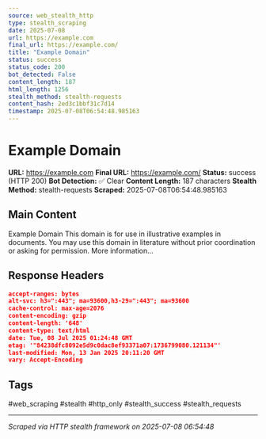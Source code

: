 ```yaml
---
source: web_stealth_http
type: stealth_scraping
date: 2025-07-08
url: https://example.com
final_url: https://example.com/
title: "Example Domain"
status: success
status_code: 200
bot_detected: False
content_length: 187
html_length: 1256
stealth_method: stealth-requests
content_hash: 2ed3c1bbf31c7d14
timestamp: 2025-07-08T06:54:48.985163
---
```


# Example Domain

**URL:** https://example.com
**Final URL:** https://example.com/
**Status:** success (HTTP 200)
**Bot Detection:** ✅ Clear
**Content Length:** 187 characters
**Stealth Method:** stealth-requests
**Scraped:** 2025-07-08T06:54:48.985163

## Main Content

Example Domain This domain is for use in illustrative examples in documents. You may use this domain in literature without prior coordination or asking for permission. More information...







## Response Headers

```json
accept-ranges: bytes
alt-svc: h3=":443"; ma=93600,h3-29=":443"; ma=93600
cache-control: max-age=2076
content-encoding: gzip
content-length: '648'
content-type: text/html
date: Tue, 08 Jul 2025 01:24:48 GMT
etag: '"84238dfc8092e5d9c0dac8ef93371a07:1736799080.121134"'
last-modified: Mon, 13 Jan 2025 20:11:20 GMT
vary: Accept-Encoding

```

## Tags

#web_scraping #stealth #http_only #stealth_success #stealth_requests

---
*Scraped via HTTP stealth framework on 2025-07-08 06:54:48*
